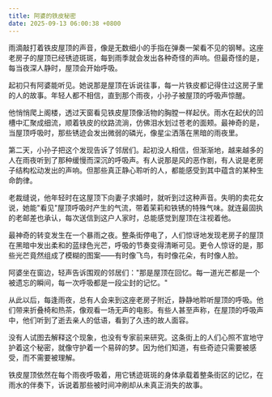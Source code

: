 ```yaml
---
title: 阿婆的铁皮秘密
date: 2025-09-13 06:00:38 +0800
---
```


雨滴敲打着铁皮屋顶的声音，像是无数细小的手指在弹奏一架看不见的钢琴。这座老房子的屋顶已经锈迹斑斑，每到雨季就会发出各种奇怪的声响。但最奇怪的是，每当夜深人静时，屋顶会开始呼吸。

起初只有阿婆能听见。她说那是屋顶在诉说往事，每一片铁皮都记得住过这房子里的人的故事。年轻人都不相信，直到那个雨夜，小孙子被屋顶的呼吸声惊醒。

他悄悄爬上阁楼，透过天窗看见铁皮屋顶像活物的胸膛一样起伏。雨水在起伏的凹槽中汇聚成细流，顺着铁皮的纹路流淌，仿佛泪水划过苍老的面颊。最神奇的是，当屋顶呼吸时，那些锈迹会发出微弱的磷光，像星尘洒落在黑暗的雨夜里。

第二天，小孙子把这个发现告诉了邻居们。起初没人相信，但渐渐地，越来越多的人在雨夜听到了那种缓慢而深沉的呼吸声。有人说那是风的恶作剧，有人说是老房子结构松动发出的声响。但那些真正静心聆听的人，都能感受到其中蕴含的某种生命韵律。

老裁缝说，他年轻时在这屋顶下向妻子求婚时，就听到过这种声音。失明的卖花女说，她能"看见"屋顶呼吸时产生的气流，带着茉莉和铁锈的特殊气味。就连最固执的老邮差也承认，每次送信到这户人家时，总能感觉到屋顶在注视着他。

最神奇的转变发生在一个暴雨之夜。整条街停电了，人们惊讶地发现老房子的屋顶在黑暗中发出柔和的蓝绿色光芒，呼吸的节奏变得清晰可见。更令人惊讶的是，那些光芒竟然组成了模糊的图案——有时像飞鸟，有时像花朵，有时像人脸。

阿婆坐在窗边，轻声告诉围观的邻居们："那是屋顶在回忆。每一道光芒都是一个被遗忘的瞬间，每一次呼吸都是一段尘封的记忆。"

从此以后，每逢雨夜，总有人会来到这座老房子附近，静静地聆听屋顶的呼吸。他们带来折叠椅和热茶，像观看一场无声的电影。有些人甚至声称，在屋顶的呼吸声中，他们听到了逝去亲人的低语，看到了久违的故人面容。

没有人试图去解释这个现象，也没有专家前来研究。这条街上的人们心照不宣地守护着这个秘密，就像守护着一个易碎的梦。因为他们知道，有些奇迹只需要被感受，而不需要被理解。

铁皮屋顶依然在每个雨夜呼吸着，用它锈迹斑斑的身体承载着整条街区的记忆，在雨水的伴奏下，诉说着那些被时间冲刷却从未真正消失的故事。
